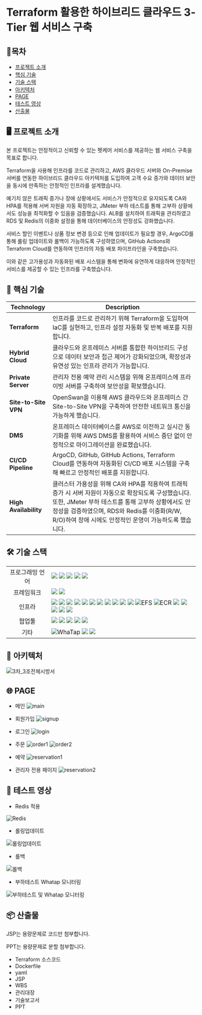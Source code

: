 # Terraform 활용한 하이브리드 클라우드 3-Tier 웹 서비스 구축

## 📑목차
- [프로젝트 소개](#-프로젝트-소개) 
- [핵심 기술](#-핵심-기술)  
- [기술 스택](#-기술-스택)  
- [아키텍처](#-아키텍처)  
- [PAGE](#-page)  
- [테스트 영상](#-테스트-영상)  
- [산출물](#-산출물)

## 🖥️ 프로젝트 소개

본 프로젝트는 안정적이고 신뢰할 수 있는 펫케어 서비스를 제공하는 웹 서비스 구축을 목표로 합니다.

Terraform을 사용해 인프라를 코드로 관리하고, AWS 클라우드 서버와 On-Premise 서버를 연동한 하이브리드 클라우드 아키텍처를 도입하여 고객 수요 증가와 데이터 보안을 동시에 만족하는 안정적인 인프라를 설계했습니다.

예기치 않은 트래픽 증가나 장애 상황에서도 서비스가 안정적으로 유지되도록 CA와 HPA를 적용해 서버 자원을 자동 확장하고, JMeter 부하 테스트를 통해 고부하 상황에서도 성능을 최적화할 수 있음을 검증했습니다. ALB를 설치하여 트래픽을 관리하였고 RDS 및 Redis의 이중화 설정을 통해 데이터베이스의 안정성도 강화했습니다.

서비스 할인 이벤트나 상품 정보 변경 등으로 인해 업데이트가 필요할 경우, ArgoCD를 통해 롤링 업데이트와 롤백이 가능하도록 구성하였으며, GitHub Actions와 Terraform Cloud를 연동하여 인프라의 자동 배포 파이프라인을 구축했습니다.

이와 같은 고가용성과 자동화된 배포 시스템을 통해 변화에 유연하게 대응하며 안정적인 서비스를 제공할 수 있는 인프라를 구축했습니다.


## 🚀 핵심 기술
| Technology            | Description          |
|-----------------------|---------------------------------------------------------------------------------------------------|
| **Terraform**         | 인프라를 코드로 관리하기 위해 Terraform을 도입하여 IaC를 실현하고, 인프라 설정 자동화 및 반복 배포를 지원합니다. |
| **Hybrid Cloud**      | 클라우드와 온프레미스 서버를 통합한 하이브리드 구성으로 데이터 보안과 접근 제어가 강화되었으며, 확장성과 유연성 있는 인프라 관리가 가능합니다. |
| **Private Server**    | 관리자 전용 예약 관리 시스템을 위해 온프레미스에 프라이빗 서버를 구축하여 보안성을 확보했습니다. |
| **Site-to-Site VPN** | OpenSwan을 이용해 AWS 클라우드와 온프레미스 간 Site-to-Site VPN을 구축하여 안전한 네트워크 통신을 가능하게 했습니다. |
| **DMS**            | 온프레미스 데이터베이스를 AWS로 이전하고 실시간 동기화를 위해 AWS DMS를 활용하여 서비스 중단 없이 안정적으로 마이그레이션을 완료했습니다. |
| **CI/CD Pipeline** | ArgoCD, GitHub, GitHub Actions, Terraform Cloud를 연동하여 자동화된 CI/CD 배포 시스템을 구축해 빠르고 안정적인 배포를 지원합니다. |
| **High Availability** | 클러스터 가용성을 위해 CA와 HPA를 적용하여 트래픽 증가 시 서버 자원이 자동으로 확장되도록 구성했습니다. 또한, JMeter 부하 테스트를 통해 고부하 상황에서도 안정성을 검증하였으며, RDS와 Redis를 이중화(R/W, R/O)하여 장애 시에도 안정적인 운영이 가능하도록 했습니다. |



## 🛠 기술 스택

<table>
<tr>
 <td align="center">프로그래밍 언어</td>
 <td>
  <img src="https://img.shields.io/badge/JavaScript-F7DF1E?style=for-the-badge&logo=JavaScript&logoColor=ffffff"/> <!--Java Script-->  
  <img src="https://img.shields.io/badge/Java-orange?style=for-the-badge&logo=Java&logoColor=white"/> <!--Java-->  
  <img src="https://img.shields.io/badge/html5-E34F26?style=for-the-badge&logo=html5&logoColor=white"/> <!--Html-->   
  <img src="https://img.shields.io/badge/css-1572B6?style=for-the-badge&logo=css3&logoColor=white"/> <!--Css-->  
  <img src="https://img.shields.io/badge/SQL-4479A1?style=for-the-badge&logo=MySQL&logoColor=white"/> <!--Sql-->  
 </td>
</tr>

<tr>
 <td align="center">프레임워크</td>
 <td>
  <img src="https://img.shields.io/badge/JSP-FF5F00?style=for-the-badge&logo=Java&logoColor=white"/> <!--Jsp-->  
  <img src="https://img.shields.io/badge/Spring-6DB33F?style=for-the-badge&logo=Spring&logoColor=ffffff"/> <!--Spring-->  
 </td>
</tr>

<tr>
 <td align="center">인프라</td>
 <td>
  <img src="https://img.shields.io/badge/AWS-%23FF9900.svg?style=for-the-badge&logo=amazon-aws&logoColor=white"/> <!--AWS-->  
  <img src="https://img.shields.io/badge/terraform-000000?style=for-the-badge&logo=terraform&logoColor=#844FBA"/> <!--Terraform-->
  <img src="https://img.shields.io/badge/Kubernetes-326CE5?style=for-the-badge&logo=Kubernetes&logoColor=white"/> <!--Kubernetes-->  
  <img src="https://img.shields.io/badge/amazoneks-000000?style=for-the-badge&logo=amazoneks53&logoColor=#FF9900"/> <!--EKS-->
  <img src="https://img.shields.io/badge/Ubuntu-E95420?style=for-the-badge&logo=Ubuntu&logoColor=white"/> <!--Ubuntu-->   
  <img src="https://img.shields.io/badge/docker-2496ED?style=for-the-badge&logo=docker&logoColor=ffffff"/> <!--Docker-->
  <img src="https://img.shields.io/badge/nginx-009639?style=for-the-badge&logo=nginx&logoColor=white"/> <!--Nginx-->
  <img src="https://img.shields.io/badge/tomcat-F8DC75?style=for-the-badge&logo=apachetomcat&logoColor=black"/> <!--Tomcat--> 
  <img src="https://img.shields.io/badge/amazonrds-000000?style=for-the-badge&logo=amazonrds&logoColor=#527FFF"/> <!--RDS-->  
  <img src="https://img.shields.io/badge/Redis-DC382D?style=for-the-badge&logo=Redis&logoColor=white"/> <!--Redis-->  
  <img src="https://img.shields.io/badge/Amazon%20EC2-FF9900?style=for-the-badge&logo=Amazon%20EC2&logoColor=white"/> <!--EC2-->
  <img src="https://img.shields.io/badge/EFS-FF9900?style=for-the-badge&logo=amazon-aws&logoColor=white" alt="EFS"/> <!--EFS-->
  <img src="https://img.shields.io/badge/Amazon_ECR-FF4F00?style=for-the-badge&logo=amazon-aws&logoColor=white" alt="ECR"/> <!--ECR-->
  <img src="https://img.shields.io/badge/linux-FCC624?style=for-the-badge&logo=linux&logoColor=black"/> <!--Linux--> 
  <img src="https://img.shields.io/badge/OpenSwan-006F7A?style=for-the-badge&logo=OpenSwan&logoColor=white"/> <!--OpenSwan-->
  <img src="https://img.shields.io/badge/MariaDB-003545?style=for-the-badge&logo=mariadb&logoColor=white"/> <!--MariaDB-->
  <img src="https://img.shields.io/badge/amazonroute53-000000?style=for-the-badge&logo=amazonroute53&logoColor=#8C4FFF"/> <!--Route53-->
  <img src="https://img.shields.io/badge/AWS%20ALB-FF9900?style=for-the-badge&logo=amazon-aws&logoColor=white"/> <!--ALB-->
 </td>
</tr>

<tr>
 <td align="center">협업툴</td>
 <td>
  <img src="https://img.shields.io/badge/Git-F05032?style=for-the-badge&logo=Git&logoColor=white"/> <!--Git-->  
  <img src="https://img.shields.io/badge/GitHub-181717?style=for-the-badge&logo=GitHub&logoColor=white"/> <!--GitHub-->
  <img src="https://img.shields.io/badge/GitHub Actions-2088FF?style=for-the-badge&logo=GitHub Actions&logoColor=white"/> <!--GitHub Action-->
  <img src="https://img.shields.io/badge/ArgoCD-3C7C7B?style=for-the-badge&logo=argo&logoColor=white"/> <!--ArgoCD-->
  <img src="https://img.shields.io/badge/Terraform%20Cloud-7B42BC?style=for-the-badge&logo=terraform&logoColor=white"/> <!--Terraform Cloud-->
 </td>
</tr>

<tr>
 <td align="center">기타</td>
 <td>
  <img src="https://img.shields.io/badge/WhaTap-25D366?style=for-the-badge&logo=whatsapp&logoColor=white" alt="WhaTap"/> <!--WhaTap--> 
  <img src="https://img.shields.io/badge/Notion-000000?style=for-the-badge&logo=Notion&logoColor=white"/> <!--Notion-->  
  <img src="https://img.shields.io/badge/JSON-000000?style=for-the-badge&logo=json&logoColor=white"/> <!--Json-->  
 </td>
</tr>
</table>



## 🧱 아키텍처
![3차_3조전체시방서](https://github.com/user-attachments/assets/afa3839c-6442-4190-8153-7a8bcc13f981)



## 🌐 PAGE
* 메인
![main](https://github.com/user-attachments/assets/96d12c60-303f-43aa-878d-529cfa3af879)

* 회원가입
![signup](https://github.com/user-attachments/assets/71703698-b275-4023-8522-18d7b6ccf3a6)

* 로그인
![login](https://github.com/user-attachments/assets/9677e526-100e-4d74-b66b-da97f03ea029)

* 주문
![order1](https://github.com/user-attachments/assets/398a3a1b-84e2-44d7-9fac-27a0a931407d)
![order2](https://github.com/user-attachments/assets/38142566-6c7a-49b3-92e1-209ba20982f2)

* 예약
![reservation1](https://github.com/user-attachments/assets/611ceb9d-7467-4364-a23b-c77bd22181d9)

* 관리자 전용 페이지
![reservation2](https://github.com/user-attachments/assets/7ca37b6d-2539-4af0-8878-598bf6df85e9)

## 🧪 테스트 영상
* Redis 적용

![Redis](https://github.com/user-attachments/assets/d0b62eff-ca75-41e2-92fc-bb868ea6b2af)

* 롤링업데이트

![롤링업데이트](https://github.com/user-attachments/assets/8879a8f5-8b1d-4337-9db5-1b95d9228102)

* 롤백

![롤백](https://github.com/user-attachments/assets/be4272cf-b9fe-4a7d-a445-3305287a3a4b)

* 부하테스트 Whatap 모니터링

![부하테스트 및 Whatap 모니터링](https://github.com/user-attachments/assets/7e8a17ec-01e2-4bca-b3fc-5a756d373f3c)


## 📦 산출물
JSP는 용량문제로 코드만 첨부합니다.

PPT는 용량문제로 분할 첨부합니다.

* Terraform 소스코드
* Dockerfile
* yaml
* JSP
* WBS
* 관리대장
* 기술보고서
* PPT

